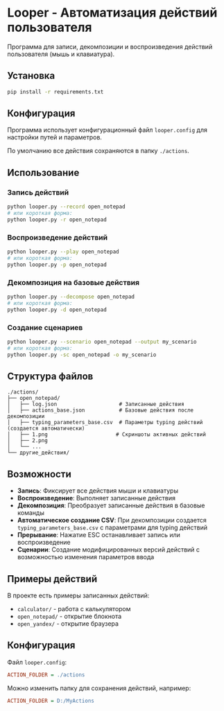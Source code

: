 # Looper - Автоматизация действий пользователя

Программа для записи, декомпозиции и воспроизведения действий пользователя (мышь и клавиатура).

## Установка

```bash
pip install -r requirements.txt
```

## Конфигурация

Программа использует конфигурационный файл `looper.config` для настройки путей и параметров.

По умолчанию все действия сохраняются в папку `./actions`.

## Использование

### Запись действий
```bash
python looper.py --record open_notepad
# или короткая форма:
python looper.py -r open_notepad
```


### Воспроизведение действий
```bash
python looper.py --play open_notepad
# или короткая форма:
python looper.py -p open_notepad
```

### Декомпозиция на базовые действия
```bash
python looper.py --decompose open_notepad
# или короткая форма:
python looper.py -d open_notepad
```


### Создание сценариев
```bash
python looper.py --scenario open_notepad --output my_scenario
# или короткая форма:
python looper.py -sc open_notepad -o my_scenario
```

## Структура файлов

```
./actions/
├── open_notepad/
│   ├── log.json                    # Записанные действия
│   ├── actions_base.json           # Базовые действия после декомпозиции
│   ├── typing_parameters_base.csv  # Параметры typing действий (создается автоматически)
│   ├── 1.png                      # Скриншоты активных действий
│   ├── 2.png
│   └── ...
└── другие_действия/
```

## Возможности

- **Запись**: Фиксирует все действия мыши и клавиатуры
- **Воспроизведение**: Выполняет записанные действия
- **Декомпозиция**: Преобразует записанные действия в базовые команды
- **Автоматическое создание CSV**: При декомпозиции создается `typing_parameters_base.csv` с параметрами для typing действий
- **Прерывание**: Нажатие ESC останавливает запись или воспроизведение
- **Сценарии**: Создание модифицированных версий действий с возможностью изменения параметров ввода

## Примеры действий

В проекте есть примеры записанных действий:
- `calculator/` - работа с калькулятором
- `open_notepad/` - открытие блокнота
- `open_yandex/` - открытие браузера

## Конфигурация

Файл `looper.config`:
```ini
ACTION_FOLDER = ./actions
```

Можно изменить папку для сохранения действий, например:
```ini
ACTION_FOLDER = D:/MyActions
```
